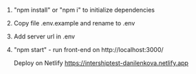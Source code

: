 1. "npm install" or "npm i" to initialize dependencies
2. Copy file .env.example and rename to .env
3. Add server url in .env
4. "npm start" - run front-end on http://localhost:3000/

   Deploy on Netlify https://intershiptest-danilenkova.netlify.app
